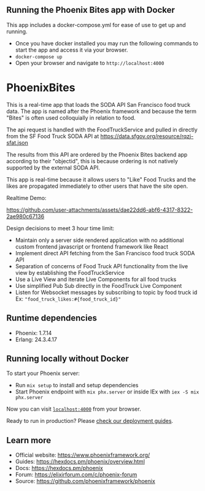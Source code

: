 ## Running the Phoenix Bites app with Docker
This app includes a docker-compose.yml for ease of use to get up and running.
- Once you have docker installed you may run the following commands to start the app and access it via your browser.
- `docker-compose up`
- Open your browser and navigate to `http://localhost:4000`

# PhoenixBites
This is a real-time app that loads the SODA API San Francisco food truck data. The app is named after the Phoenix framework and because the term "Bites" is often used colloquially in relation to food.

The api request is handled with the FoodTruckService and pulled in directly from the SF Food Truck SODA API at https://data.sfgov.org/resource/rqzj-sfat.json

The results from this API are ordered by the Phoenix Bites backend app according to their "objectid", this is because ordering is not natively supported by the external SODA API.

This app is real-time because it allows users to "Like" Food Trucks and the likes are propagated immediately to other users that have the site open.

Realtime Demo:



https://github.com/user-attachments/assets/dae22dd6-abf6-4317-8322-2ae980c67136


Design decisions to meet 3 hour time limit:
- Maintain only a server side rendered application with no additional custom frontend javascript or frontend framework like React
- Implement direct API fetching from the San Francisco food truck SODA API
- Separation of concerns of Food Truck API functionality from the live view by establishing the FoodTruckService
- Use a Live View and iterate Live Components for all food trucks
- Use simplified Pub Sub directly in the FoodTruck Live Component 
- Listen for Websocket messages by subscribing to topic by food truck id Ex: `"food_truck_likes:#{food_truck_id}"`


## Runtime dependencies
- Phoenix: 1.7.14
- Erlang: 24.3.4.17

## Running locally without Docker
To start your Phoenix server:

  * Run `mix setup` to install and setup dependencies
  * Start Phoenix endpoint with `mix phx.server` or inside IEx with `iex -S mix phx.server`

Now you can visit [`localhost:4000`](http://localhost:4000) from your browser.

Ready to run in production? Please [check our deployment guides](https://hexdocs.pm/phoenix/deployment.html).

## Learn more

  * Official website: https://www.phoenixframework.org/
  * Guides: https://hexdocs.pm/phoenix/overview.html
  * Docs: https://hexdocs.pm/phoenix
  * Forum: https://elixirforum.com/c/phoenix-forum
  * Source: https://github.com/phoenixframework/phoenix
